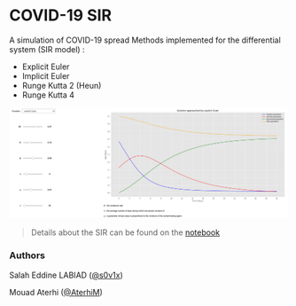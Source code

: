 # COVID-19 SIR

A simulation of COVID-19 spread 
Methods implemented for the differential system (SIR model) :

* Explicit Euler
* Implicit Euler
* Runge Kutta 2 (Heun)
* Runge Kutta 4
  

![The dashboard of SIR](dashboard.png)
> Details about the SIR can be found on the  [notebook](SIR_notebook.ipynb)

### Authors
Salah Eddine LABIAD ([@s0v1x](https://github.com/s0v1x))

Mouad Aterhi ([@AterhiM](https://github.com/AterhiM))